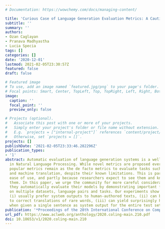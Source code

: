 ```yaml
---
# Documentation: https://wowchemy.com/docs/managing-content/

title: 'Curious Case of Language Generation Evaluation Metrics: A Cautionary Tale'
subtitle: ''
summary: ''
authors:
- Ozan Caglayan
- Pranava Madhyastha
- Lucia Specia
tags: []
categories: []
date: '2020-12-01'
lastmod: 2021-02-05T23:30:57Z
featured: false
draft: false

# Featured image
# To use, add an image named `featured.jpg/png` to your page's folder.
# Focal points: Smart, Center, TopLeft, Top, TopRight, Left, Right, BottomLeft, Bottom, BottomRight.
image:
  caption: ''
  focal_point: ''
  preview_only: false

# Projects (optional).
#   Associate this post with one or more of your projects.
#   Simply enter your project's folder or file name without extension.
#   E.g. `projects = ["internal-project"]` references `content/project/deep-learning/index.md`.
#   Otherwise, set `projects = []`.
projects: []
publishDate: '2021-02-05T23:33:46.282296Z'
publication_types:
- '1'
abstract: Automatic evaluation of language generation systems is a well-studied problem
  in Natural Language Processing. While novel metrics are proposed every year, a few
  popular metrics remain as the de facto metrics to evaluate tasks such as image captioning
  and machine translation, despite their known limitations. This is partly due to
  ease of use, and partly because researchers expect to see them and know how to interpret
  them. In this paper, we urge the community for more careful consideration of how
  they automatically evaluate their models by demonstrating important failure cases
  on multiple datasets, language pairs and tasks. Our experiments show that metrics
  (i) usually prefer system outputs to human-authored texts, (ii) can be insensitive
  to correct translations of rare words, (iii) can yield surprisingly high scores
  when given a single sentence as system output for the entire test set.
publication: '*Proceedings of the 28th International Conference on Computational Linguistics*'
url_pdf: https://www.aclweb.org/anthology/2020.coling-main.210.pdf
doi: 10.18653/v1/2020.coling-main.210
---
```

